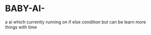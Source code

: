 # BABY-AI-
a ai which currently running on if else condition but can be learn more things with time 
